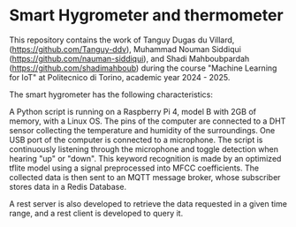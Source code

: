 # Smart Hygrometer and thermometer

This repository contains the work of Tanguy Dugas du Villard, (https://github.com/Tanguy-ddv), Muhammad Nouman Siddiqui (https://github.com/nauman-siddiqui), and Shadi Mahboubpardah (https://github.com/shadimahboub) during the course "Machine Learning for IoT" at Politecnico di Torino, academic year 2024 - 2025.

The smart hygrometer has the following characteristics:

A Python script is running on a Raspberry Pi 4, model B with 2GB of memory, with a Linux OS. The pins of the computer are connected to a DHT sensor collecting the temperature and humidity of the surroundings. One USB port of the computer is connected to a microphone.
The script is continuously listening through the microphone and toggle detection when hearing "up" or "down". This keyword recognition is made by an optimized tflite model using a signal preprocessed into MFCC coefficients.
The collected data is then sent to an MQTT message broker, whose subscriber stores data in a Redis Database.

A rest server is also developed to retrieve the data requested in a given time range, and a rest client is developed to query it.
